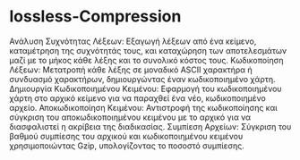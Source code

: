 # lossless-Compression

Ανάλυση Συχνότητας Λέξεων: Εξαγωγή λέξεων από ένα κείμενο, καταμέτρηση της συχνότητάς τους, και καταχώρηση των αποτελεσμάτων μαζί με το μήκος κάθε λέξης και το συνολικό κόστος τους.
Κωδικοποίηση Λέξεων: Μετατροπή κάθε λέξης σε μοναδικό ASCII χαρακτήρα ή συνδυασμό χαρακτήρων, δημιουργώντας έναν κωδικοποιημένο χάρτη.
Δημιουργία Κωδικοποιημένου Κειμένου: Εφαρμογή του κωδικοποιημένου χάρτη στο αρχικό κείμενο για να παραχθεί ένα νέο, κωδικοποιημένο αρχείο.
Αποκωδικοποίηση Κειμένου: Αντιστροφή της κωδικοποίησης και σύγκριση του αποκωδικοποιημένου κειμένου με το αρχικό για να διασφαλιστεί η ακρίβεια της διαδικασίας.
Συμπίεση Αρχείων: Σύγκριση του βαθμού συμπίεσης του αρχικού και κωδικοποιημένου κειμένου χρησιμοποιώντας Gzip, υπολογίζοντας το ποσοστό συμπίεσης.
